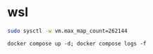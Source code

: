 # wsl
```bash
sudo sysctl -w vm.max_map_count=262144
```
```
docker compose up -d; docker compose logs -f
```